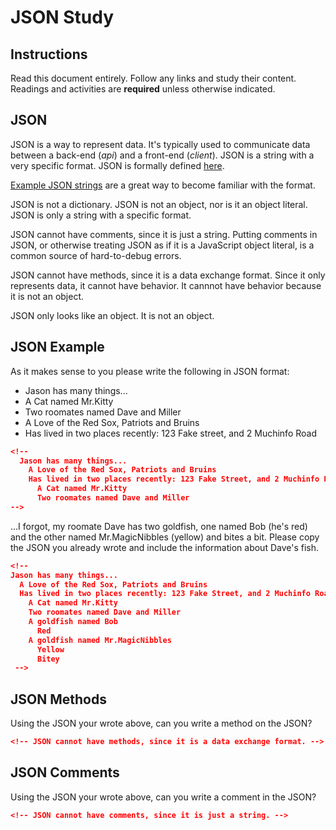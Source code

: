 # JSON Study

## Instructions

Read this document entirely. Follow any links and study their content. Readings
and activities are **required** unless otherwise indicated.

## JSON

JSON is a way to represent data. It's typically used to communicate data between
a back-end (*api*) and a front-end (*client*). JSON is a string with a very
specific format. JSON is formally defined [here](http://www.json.org/).

[Example JSON strings](http://json.org/example.html) are a great way to become
familiar with the format.

JSON is not a dictionary. JSON is not an object, nor is it an object literal.
JSON is only a string with a specific format.

JSON cannot have comments, since it is just a string. Putting comments in JSON,
or otherwise treating JSON as if it is a JavaScript object literal, is a common
source of hard-to-debug errors.

JSON cannot have methods, since it is a data exchange format. Since it only
represents data, it cannot have behavior. It cannnot have behavior because it is
not an object.

JSON only looks like an object. It is not an object.

## JSON Example

As it makes sense to you please write the following in JSON format:

-  Jason has many things...
- A Cat named Mr.Kitty
- Two roomates named Dave and Miller
- A Love of the Red Sox, Patriots and Bruins
- Has lived in two places recently: 123 Fake street, and 2 Muchinfo Road

```json
<!--
  Jason has many things...
    A Love of the Red Sox, Patriots and Bruins
    Has lived in two places recently: 123 Fake Street, and 2 Muchinfo Road
      A Cat named Mr.Kitty
      Two roomates named Dave and Miller
-->
```

...I forgot, my roomate Dave has two goldfish, one named Bob (he's red) and the
other named Mr.MagicNibbles (yellow) and bites a bit. Please copy the JSON you
already wrote and include the information about Dave's fish.

```json
<!--
Jason has many things...
  A Love of the Red Sox, Patriots and Bruins
  Has lived in two places recently: 123 Fake Street, and 2 Muchinfo Road
    A Cat named Mr.Kitty
    Two roomates named Dave and Miller
    A goldfish named Bob
      Red
    A goldfish named Mr.MagicNibbles
      Yellow
      Bitey
 -->
```

## JSON Methods

Using the JSON your wrote above, can you write a method on the JSON?

```json
<!-- JSON cannot have methods, since it is a data exchange format. -->
```

## JSON Comments

Using the JSON your wrote above, can you write a comment in the JSON?

```json
<!-- JSON cannot have comments, since it is just a string. -->
```
